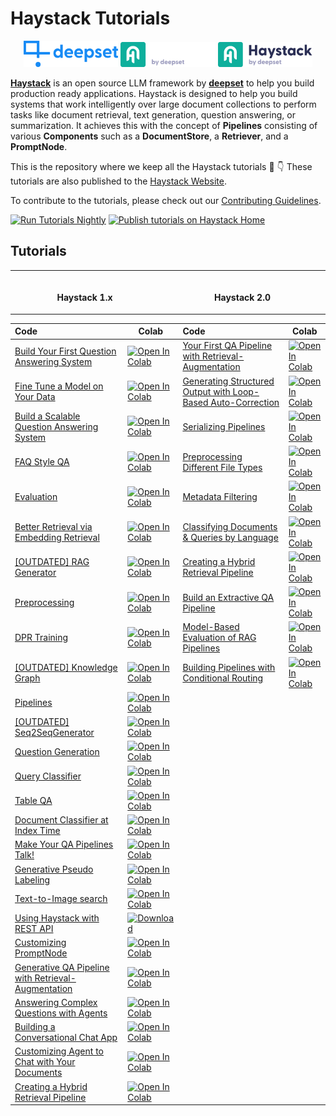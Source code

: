 # Haystack Tutorials

<p align="center" float="left">
  <img alt="" src="https://raw.githubusercontent.com/deepset-ai/.github/main/deepset-logo-colored.png" width="30%"/>
  <img alt="" src="https://raw.githubusercontent.com/deepset-ai/.github/main/haystack-logo-colored-on-dark.png#gh-dark-mode-only" width="30%"/>
  <img alt="" src="https://raw.githubusercontent.com/deepset-ai/.github/main/haystack-logo-colored.png#gh-light-mode-only" width="30%"/>
</p>

<strong><a href="https://github.com/deepset-ai/haystack">Haystack</a></strong> is an open source LLM framework by <strong><a href="https://deepset.ai">deepset</a></strong> to help you build production ready applications. Haystack is designed to help you build systems that work intelligently over large document collections to perform tasks like document retrieval, text generation, question answering, or summarization. It achieves this with the concept of <strong>Pipelines</strong> consisting of various <strong>Components</strong> such as a <strong>DocumentStore</strong>, a <strong>Retriever</strong>, and a <strong>PromptNode</strong>.

This is the repository where we keep all the Haystack tutorials 📓 👇 These tutorials are also published to the [Haystack Website](https://haystack.deepset.ai/tutorials/).

To contribute to the tutorials, please check out our [Contributing Guidelines](./Contributing.md).

[![Run Tutorials Nightly](https://github.com/deepset-ai/haystack-tutorials/actions/workflows/nightly.yml/badge.svg)](https://github.com/deepset-ai/haystack-tutorials/actions/workflows/nightly.yml)
[![Publish tutorials on Haystack Home](https://github.com/deepset-ai/haystack-tutorials/actions/workflows/publish_tutorials.yml/badge.svg)](https://github.com/deepset-ai/haystack-tutorials/actions/workflows/publish_tutorials.yml)

## Tutorials

<table>
<tr>
<th align="center">
<img width="465px">
<p> 
Haystack 1.x
</p>
</th>
<th align="center">
<img width="535px">
<p> 
Haystack 2.0
</p>
</th>
</tr>
</table>

| Code                                                                                                      | Colab                                                                                                                                                                                                                                     | Code                                                                                                             | Colab                                                                                                                                                                                                                    |
| :-------------------------------------------------------------------------------------------------------- | ----------------------------------------------------------------------------------------------------------------------------------------------------------------------------------------------------------------------------------------- | :--------------------------------------------------------------------------------------------------------------- | ------------------------------------------------------------------------------------------------------------------------------------------------------------------------------------------------------------------------ |
| [Build Your First Question Answering System](./tutorials/01_Basic_QA_Pipeline.ipynb)                      | [![Open In Colab](https://colab.research.google.com/assets/colab-badge.svg)](https://colab.research.google.com/github/deepset-ai/haystack-tutorials/blob/main/tutorials/01_Basic_QA_Pipeline.ipynb)                                       | [Your First QA Pipeline with Retrieval-Augmentation](./tutorials/27_First_RAG_Pipeline.ipynb)                    | [![Open In Colab](https://colab.research.google.com/assets/colab-badge.svg)](https://colab.research.google.com/github/deepset-ai/haystack-tutorials/blob/main/tutorials/27_First_RAG_Pipeline.ipynb)                     |
| [Fine Tune a Model on Your Data](./tutorials/02_Finetune_a_model_on_your_data.ipynb)                      | [![Open In Colab](https://colab.research.google.com/assets/colab-badge.svg)](https://colab.research.google.com/github/deepset-ai/haystack-tutorials/blob/main/tutorials/02_Finetune_a_model_on_your_data.ipynb)                           | [Generating Structured Output with Loop-Based Auto-Correction](./tutorials/28_Structured_Output_With_Loop.ipynb) | [![Open In Colab](https://colab.research.google.com/assets/colab-badge.svg)](https://colab.research.google.com/github/deepset-ai/haystack-tutorials/blob/main/tutorials/28_Structured_Output_With_Loop.ipynb)            |
| [Build a Scalable Question Answering System](./tutorials/03_Scalable_QA_System.ipynb)                     | [![Open In Colab](https://colab.research.google.com/assets/colab-badge.svg)](https://colab.research.google.com/github/deepset-ai/haystack-tutorials/blob/main/tutorials/03_Scalable_QA_System.ipynb)                                      | [Serializing Pipelines](./tutorials/29_Serializing_Pipelines.ipynb)                                              | [![Open In Colab](https://colab.research.google.com/assets/colab-badge.svg)](https://colab.research.google.com/github/deepset-ai/haystack-tutorials/blob/main/tutorials/29_Serializing_Pipelines.ipynb)                  |
| [FAQ Style QA](./tutorials/04_FAQ_style_QA.ipynb)                                                         | [![Open In Colab](https://colab.research.google.com/assets/colab-badge.svg)](https://colab.research.google.com/github/deepset-ai/haystack-tutorials/blob/main/tutorials/04_FAQ_style_QA.ipynb)                                            | [Preprocessing Different File Types](./tutorials/30_File_Type_Preprocessing_Index_Pipeline.ipynb)                | [![Open In Colab](https://colab.research.google.com/assets/colab-badge.svg)](https://colab.research.google.com/github/deepset-ai/haystack-tutorials/blob/main/tutorials/30_File_Type_Preprocessing_Index_Pipeline.ipynb) |
| [Evaluation](./tutorials/05_Evaluation.ipynb)                                                             | [![Open In Colab](https://colab.research.google.com/assets/colab-badge.svg)](https://colab.research.google.com/github/deepset-ai/haystack-tutorials/blob/main/tutorials/05_Evaluation.ipynb)                                              | [Metadata Filtering](./tutorials/31_Metadata_Filtering.ipynb)                                                    | [![Open In Colab](https://colab.research.google.com/assets/colab-badge.svg)](https://colab.research.google.com/github/deepset-ai/haystack-tutorials/blob/main/tutorials/31_Metadata_Filtering.ipynb)                     |
| [Better Retrieval via Embedding Retrieval](./tutorials/06_Better_Retrieval_via_Embedding_Retrieval.ipynb) | [![Open In Colab](https://colab.research.google.com/assets/colab-badge.svg)](https://colab.research.google.com/github/deepset-ai/haystack-tutorials/blob/main/tutorials/06_Better_Retrieval_via_Embedding_Retrieval.ipynb)                | [Classifying Documents & Queries by Language](./tutorials/32_Classifying_Documents_and_Queries_by_Language.ipynb)| [![Open In Colab](https://colab.research.google.com/assets/colab-badge.svg)](https://colab.research.google.com/github/deepset-ai/haystack-tutorials/blob/main/tutorials/32_Classifying_Documents_and_Queries_by_Language.ipynb)|
| [[OUTDATED] RAG Generator](./tutorials/07_RAG_Generator.ipynb)                                            | [![Open In Colab](https://colab.research.google.com/assets/colab-badge.svg)](https://colab.research.google.com/github/deepset-ai/haystack-tutorials/blob/main/tutorials/07_RAG_Generator.ipynb)                                           | [Creating a Hybrid Retrieval Pipeline](./tutorials/33_Hybrid_Retrieval.ipynb)                                    | [![Open In Colab](https://colab.research.google.com/assets/colab-badge.svg)](https://colab.research.google.com/github/deepset-ai/haystack-tutorials/blob/main/tutorials/33_Hybrid_Retrieval.ipynb)                       |
| [Preprocessing](./tutorials/08_Preprocessing.ipynb)                                                       | [![Open In Colab](https://colab.research.google.com/assets/colab-badge.svg)](https://colab.research.google.com/github/deepset-ai/haystack-tutorials/blob/main/tutorials/08_Preprocessing.ipynb)                                           | [Build an Extractive QA Pipeline](./tutorials/34_Extractive_QA_Pipeline.ipynb)                                   | [![Open In Colab](https://colab.research.google.com/assets/colab-badge.svg)](https://colab.research.google.com/github/deepset-ai/haystack-tutorials/blob/main/tutorials/34_Extractive_QA_Pipeline.ipynb)                 |
| [DPR Training](./tutorials/09_DPR_training.ipynb)                                                         | [![Open In Colab](https://colab.research.google.com/assets/colab-badge.svg)](https://colab.research.google.com/github/deepset-ai/haystack-tutorials/blob/main/tutorials/09_DPR_training.ipynb)                                            | [Model-Based Evaluation of RAG Pipelines](./tutorials/35_Model_Based_Evaluation_of_RAG_Pipelines.ipynb)          | [![Open In Colab](https://colab.research.google.com/assets/colab-badge.svg)](https://colab.research.google.com/github/deepset-ai/haystack-tutorials/blob/main/tutorials/35_Model_Based_Evaluation_of_RAG_Pipelines.ipynb)|
| [[OUTDATED] Knowledge Graph](./tutorials/10_Knowledge_Graph.ipynb)                                        | [![Open In Colab](https://colab.research.google.com/assets/colab-badge.svg)](https://colab.research.google.com/github/deepset-ai/haystack-tutorials/blob/main/tutorials/10_Knowledge_Graph.ipynb)                                         | [Building Pipelines with Conditional Routing](./tutorials/36_Building_Fallbacks_with_Conditional_Routing.ipynb)  | [![Open In Colab](https://colab.research.google.com/assets/colab-badge.svg)](https://colab.research.google.com/github/deepset-ai/haystack-tutorials/blob/main/tutorials/36_Building_Fallbacks_with_Conditional_Routing.ipynb)|
| [Pipelines](./tutorials/11_Pipelines.ipynb)                                                               | [![Open In Colab](https://colab.research.google.com/assets/colab-badge.svg)](https://colab.research.google.com/github/deepset-ai/haystack-tutorials/blob/main/tutorials/11_Pipelines.ipynb)                                               |                                                                                                                  |                                                                                                                                                                                                                          |
| [[OUTDATED] Seq2SeqGenerator](./tutorials/12_LFQA.ipynb)                                                  | [![Open In Colab](https://colab.research.google.com/assets/colab-badge.svg)](https://colab.research.google.com/github/deepset-ai/haystack-tutorials/blob/main/tutorials/12_LFQA.ipynb)                                                    |                                                                                                                  |                                                                                                                                                                                                                          |
| [Question Generation](./tutorials/13_Question_generation.ipynb)                                           | [![Open In Colab](https://colab.research.google.com/assets/colab-badge.svg)](https://colab.research.google.com/github/deepset-ai/haystack-tutorials/blob/main/tutorials/13_Question_generation.ipynb)                                     |                                                                                                                  |                                                                                                                                                                                                                          |
| [Query Classifier](./tutorials/14_Query_Classifier.ipynb)                                                 | [![Open In Colab](https://colab.research.google.com/assets/colab-badge.svg)](https://colab.research.google.com/github/deepset-ai/haystack-tutorials/blob/main/tutorials/14_Query_Classifier.ipynb)                                        |                                                                                                                  |                                                                                                                                                                                                                          |
| [Table QA](./tutorials/15_TableQA.ipynb)                                                                  | [![Open In Colab](https://colab.research.google.com/assets/colab-badge.svg)](https://colab.research.google.com/github/deepset-ai/haystack-tutorials/blob/main/tutorials/15_TableQA.ipynb)                                                 |                                                                                                                  |                                                                                                                                                                                                                          |
| [Document Classifier at Index Time](./tutorials/16_Document_Classifier_at_Index_Time.ipynb)               | [![Open In Colab](https://colab.research.google.com/assets/colab-badge.svg)](https://colab.research.google.com/github/deepset-ai/haystack-tutorials/blob/main/tutorials/16_Document_Classifier_at_Index_Time.ipynb)                       |                                                                                                                  |                                                                                                                                                                                                                          |
| [Make Your QA Pipelines Talk!](./tutorials/17_Audio.ipynb)                                                | [![Open In Colab](https://colab.research.google.com/assets/colab-badge.svg)](https://colab.research.google.com/github/deepset-ai/haystack-tutorials/blob/main/tutorials/17_Audio.ipynb)                                                   |                                                                                                                  |                                                                                                                                                                                                                          |
| [Generative Pseudo Labeling](./tutorials/18_GPL.ipynb)                                                    | [![Open In Colab](https://colab.research.google.com/assets/colab-badge.svg)](https://colab.research.google.com/github/deepset-ai/haystack-tutorials/blob/main/tutorials/18_GPL.ipynb)                                                     |                                                                                                                  |                                                                                                                                                                                                                          |
| [Text-to-Image search](./tutorials/19_Text_to_Image_search_pipeline_with_MultiModal_Retriever.ipynb)      | [![Open In Colab](https://colab.research.google.com/assets/colab-badge.svg)](https://colab.research.google.com/github/deepset-ai/haystack-tutorials/blob/main/tutorials/19_Text_to_Image_search_pipeline_with_MultiModal_Retriever.ipynb) |                                                                                                                  |                                                                                                                                                                                                                          |
| [Using Haystack with REST API](./tutorials/20_Using_Haystack_with_REST_API.ipynb)                         | <a href="https://haystack.deepset.ai/downloads/20_Using_Haystack_with_REST_API.ipynb" target="_blank"><img alt="Download" src="https://img.shields.io/badge/DOWNLOAD-blue?&style=for-the-badge"/> <a>                                     |                                                                                                                  |                                                                                                                                                                                                                          |
| [Customizing PromptNode](./tutorials/21_Customizing_PromptNode.ipynb)                                     | [![Open In Colab](https://colab.research.google.com/assets/colab-badge.svg)](https://colab.research.google.com/github/deepset-ai/haystack-tutorials/blob/main/tutorials/21_Customizing_PromptNode.ipynb)                                  |                                                                                                                  |                                                                                                                                                                                                                          |
| [Generative QA Pipeline with Retrieval-Augmentation](./tutorials/22_Pipeline_with_PromptNode.ipynb)       | [![Open In Colab](https://colab.research.google.com/assets/colab-badge.svg)](https://colab.research.google.com/github/deepset-ai/haystack-tutorials/blob/main/tutorials/22_Pipeline_with_PromptNode.ipynb)                                |                                                                                                                  |                                                                                                                                                                                                                          |
| [Answering Complex Questions with Agents](./tutorials/23_Answering_Multihop_Questions_with_Agents.ipynb)  | [![Open In Colab](https://colab.research.google.com/assets/colab-badge.svg)](https://colab.research.google.com/github/deepset-ai/haystack-tutorials/blob/main/tutorials/23_Answering_Multihop_Questions_with_Agents.ipynb)                |                                                                                                                  |                                                                                                                                                                                                                          |
| [Building a Conversational Chat App](./tutorials/24_Building_Chat_App.ipynb)                              | [![Open In Colab](https://colab.research.google.com/assets/colab-badge.svg)](https://colab.research.google.com/github/deepset-ai/haystack-tutorials/blob/main/tutorials/24_Building_Chat_App.ipynb)                                       |                                                                                                                  |                                                                                                                                                                                                                          |
| [Customizing Agent to Chat with Your Documents](./tutorials/25_Customizing_Agent.ipynb)                   | [![Open In Colab](https://colab.research.google.com/assets/colab-badge.svg)](https://colab.research.google.com/github/deepset-ai/haystack-tutorials/blob/main/tutorials/25_Customizing_Agent.ipynb)                                       |                                                                                                                  |                                                                                                                                                                                                                          |
| [Creating a Hybrid Retrieval Pipeline](./tutorials/26_Hybrid_Retrieval.ipynb)                             | [![Open In Colab](https://colab.research.google.com/assets/colab-badge.svg)](https://colab.research.google.com/github/deepset-ai/haystack-tutorials/blob/main/tutorials/26_Hybrid_Retrieval.ipynb)                                        |                                                                                                                  |                                                                                                                                                                                                                          |

